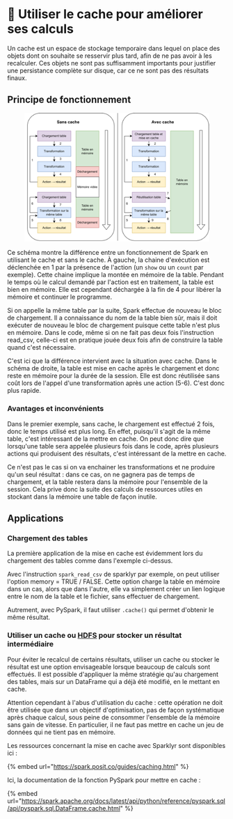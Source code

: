 # 📝 Utiliser le cache pour améliorer ses calculs

Un cache est un espace de stockage temporaire dans lequel on place des objets dont on souhaite se resservir plus tard, afin de ne pas avoir à les recalculer. Ces objets ne sont pas suffisamment importants pour justifier une persistance complète sur disque, car ce ne sont pas des résultats finaux.

## Principe de fonctionnement

<figure><img src="../../../.gitbook/assets/Cache.png" alt=""><figcaption></figcaption></figure>

Ce schéma montre la différence entre un fonctionnement de Spark en utilisant le cache et sans le cache. À gauche, la chaine d'exécution est déclenchée en 1 par la présence de l'action (un `show` ou un `count` par exemple). Cette chaine implique la montée en mémoire de la table. Pendant le temps où le calcul demandé par l'action est en traitement, la table est bien en mémoire. Elle est cependant déchargée à la fin de 4 pour libérer la mémoire et continuer le programme.&#x20;

Si on appelle la même table par la suite, Spark effectue de nouveau le bloc de chargement. Il a connaissance du nom de la table bien sûr, mais il doit exécuter de nouveau le bloc de chargement puisque cette table n'est plus en mémoire. Dans le code, même si on ne fait pas deux fois l'instruction read\_csv, celle-ci est en pratique jouée deux fois afin de construire la table quand c'est nécessaire.

C'est ici que la différence intervient avec la situation avec cache. Dans le schéma de droite, la table est mise en cache après le chargement et donc reste en mémoire pour la durée de la session. Elle est donc réutilisée sans coût lors de l'appel d'une transformation après une action (5-6). C'est donc plus rapide.&#x20;

### Avantages et inconvénients

Dans le premier exemple, sans cache, le chargement est effectué 2 fois, donc le temps utilisé est plus long. En effet, puisqu'il s'agit de la même table, c'est intéressant de la mettre en cache. On peut donc dire que lorsqu'une table sera appelée plusieurs fois dans le code, après plusieurs actions qui produisent des résultats, c'est intéressant de la mettre en cache.&#x20;

Ce n'est pas le cas si on va enchainer les transformations et ne produire qu'un seul résultat : dans ce cas, on ne gagnera pas de temps de chargement, et la table restera dans la mémoire pour l'ensemble de la session. Cela prive donc la suite des calculs de ressources utiles en stockant dans la mémoire une table de façon inutile.

## Applications

### Chargement des tables

La première application de la mise en cache est évidemment lors du chargement des tables comme dans l'exemple ci-dessus.

Avec l'instruction `spark_read_csv` de sparklyr par exemple, on peut utiliser l'option memory = TRUE / FALSE. Cette option charge la table en mémoire dans un cas, alors que dans l'autre, elle va simplement créer un lien logique entre le nom de la table et le fichier, sans effectuer de chargement.&#x20;

Autrement, avec PySpark, il faut utiliser `.cache()` qui permet d'obtenir le même résultat.

### Utiliser un cache ou [HDFS](../../../clusters/hdfs.md) pour stocker un résultat intermédiaire

Pour éviter le recalcul de certains résultats, utiliser un cache ou stocker le résultat est une option envisageable lorsque beaucoup de calculs sont effectués. Il est possible d'appliquer la même stratégie qu'au chargement des tables, mais sur un DataFrame qui a déjà été modifié, en le mettant en cache.

Attention cependant à l'abus d'utilisation du cache : cette opération ne doit être utilisée que dans un objectif d'optimisation, pas de façon systématique après chaque calcul, sous peine de consommer l'ensemble de la mémoire sans gain de vitesse. En particulier, il ne faut pas mettre en cache un jeu de données qui ne tient pas en mémoire.

Les ressources concernant la mise en cache avec Sparklyr sont disponibles ici :

{% embed url="https://spark.posit.co/guides/caching.html" %}

Ici, la documentation de la fonction PySpark pour mettre en cache :

{% embed url="https://spark.apache.org/docs/latest/api/python/reference/pyspark.sql/api/pyspark.sql.DataFrame.cache.html" %}
